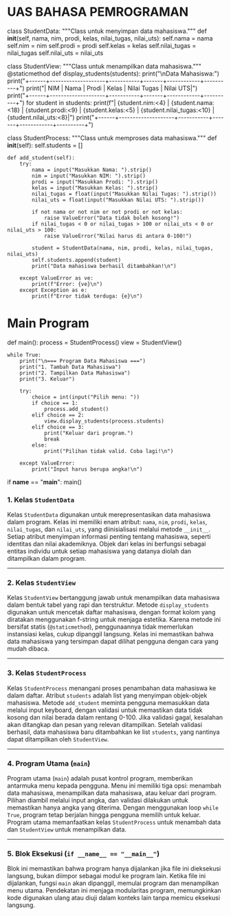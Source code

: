 # UAS BAHASA PEMROGRAMAN

class StudentData:
    """Class untuk menyimpan data mahasiswa."""
    def __init__(self, nama, nim, prodi, kelas, nilai_tugas, nilai_uts):
        self.nama = nama
        self.nim = nim
        self.prodi = prodi
        self.kelas = kelas
        self.nilai_tugas = nilai_tugas
        self.nilai_uts = nilai_uts

class StudentView:
    """Class untuk menampilkan data mahasiswa."""
    @staticmethod
    def display_students(students):
        print("\nData Mahasiswa:")
        print("+------+--------------------+-----------+-------+------------+----------+")
        print("| NIM  | Nama               | Prodi     | Kelas | Nilai Tugas | Nilai UTS|")
        print("+------+--------------------+-----------+-------+------------+----------+")
        for student in students:
            print(f"| {student.nim:<4} | {student.nama:<18} | {student.prodi:<9} | {student.kelas:<5} | {student.nilai_tugas:<10} | {student.nilai_uts:<8}|")
        print("+------+--------------------+-----------+-------+------------+----------+")

class StudentProcess:
    """Class untuk memproses data mahasiswa."""
    def __init__(self):
        self.students = []

    def add_student(self):
        try:
            nama = input("Masukkan Nama: ").strip()
            nim = input("Masukkan NIM: ").strip()
            prodi = input("Masukkan Prodi: ").strip()
            kelas = input("Masukkan Kelas: ").strip()
            nilai_tugas = float(input("Masukkan Nilai Tugas: ").strip())
            nilai_uts = float(input("Masukkan Nilai UTS: ").strip())

            if not nama or not nim or not prodi or not kelas:
                raise ValueError("Data tidak boleh kosong!")
            if nilai_tugas < 0 or nilai_tugas > 100 or nilai_uts < 0 or nilai_uts > 100:
                raise ValueError("Nilai harus di antara 0-100!")

            student = StudentData(nama, nim, prodi, kelas, nilai_tugas, nilai_uts)
            self.students.append(student)
            print("Data mahasiswa berhasil ditambahkan!\n")

        except ValueError as ve:
            print(f"Error: {ve}\n")
        except Exception as e:
            print(f"Error tidak terduga: {e}\n")

# Main Program
def main():
    process = StudentProcess()
    view = StudentView()

    while True:
        print("\n=== Program Data Mahasiswa ===")
        print("1. Tambah Data Mahasiswa")
        print("2. Tampilkan Data Mahasiswa")
        print("3. Keluar")

        try:
            choice = int(input("Pilih menu: "))
            if choice == 1:
                process.add_student()
            elif choice == 2:
                view.display_students(process.students)
            elif choice == 3:
                print("Keluar dari program.")
                break
            else:
                print("Pilihan tidak valid. Coba lagi!\n")

        except ValueError:
            print("Input harus berupa angka!\n")

if __name__ == "__main__":
    main()

### **1. Kelas `StudentData`**
Kelas `StudentData` digunakan untuk merepresentasikan data mahasiswa dalam program. Kelas ini memiliki enam atribut: `nama`, `nim`, `prodi`, `kelas`, `nilai_tugas`, dan `nilai_uts`, yang diinisialisasi melalui metode `__init__`. Setiap atribut menyimpan informasi penting tentang mahasiswa, seperti identitas dan nilai akademiknya. Objek dari kelas ini berfungsi sebagai entitas individu untuk setiap mahasiswa yang datanya diolah dan ditampilkan dalam program.

---

### **2. Kelas `StudentView`**
Kelas `StudentView` bertanggung jawab untuk menampilkan data mahasiswa dalam bentuk tabel yang rapi dan terstruktur. Metode `display_students` digunakan untuk mencetak daftar mahasiswa, dengan format kolom yang diratakan menggunakan f-string untuk menjaga estetika. Karena metode ini bersifat statis (`@staticmethod`), penggunaannya tidak memerlukan instansiasi kelas, cukup dipanggil langsung. Kelas ini memastikan bahwa data mahasiswa yang tersimpan dapat dilihat pengguna dengan cara yang mudah dibaca.

---

### **3. Kelas `StudentProcess`**
Kelas `StudentProcess` menangani proses penambahan data mahasiswa ke dalam daftar. Atribut `students` adalah list yang menyimpan objek-objek mahasiswa. Metode `add_student` meminta pengguna memasukkan data melalui input keyboard, dengan validasi untuk memastikan data tidak kosong dan nilai berada dalam rentang 0-100. Jika validasi gagal, kesalahan akan ditangkap dan pesan yang relevan ditampilkan. Setelah validasi berhasil, data mahasiswa baru ditambahkan ke list `students`, yang nantinya dapat ditampilkan oleh `StudentView`.

---

### **4. Program Utama (`main`)**
Program utama (`main`) adalah pusat kontrol program, memberikan antarmuka menu kepada pengguna. Menu ini memiliki tiga opsi: menambah data mahasiswa, menampilkan data mahasiswa, atau keluar dari program. Pilihan diambil melalui input angka, dan validasi dilakukan untuk memastikan hanya angka yang diterima. Dengan menggunakan loop `while True`, program tetap berjalan hingga pengguna memilih untuk keluar. Program utama memanfaatkan kelas `StudentProcess` untuk menambah data dan `StudentView` untuk menampilkan data.

---

### **5. Blok Eksekusi (`if __name__ == "__main__"`)**
Blok ini memastikan bahwa program hanya dijalankan jika file ini dieksekusi langsung, bukan diimpor sebagai modul ke program lain. Ketika file ini dijalankan, fungsi `main` akan dipanggil, memulai program dan menampilkan menu utama. Pendekatan ini menjaga modularitas program, memungkinkan kode digunakan ulang atau diuji dalam konteks lain tanpa memicu eksekusi langsung.
